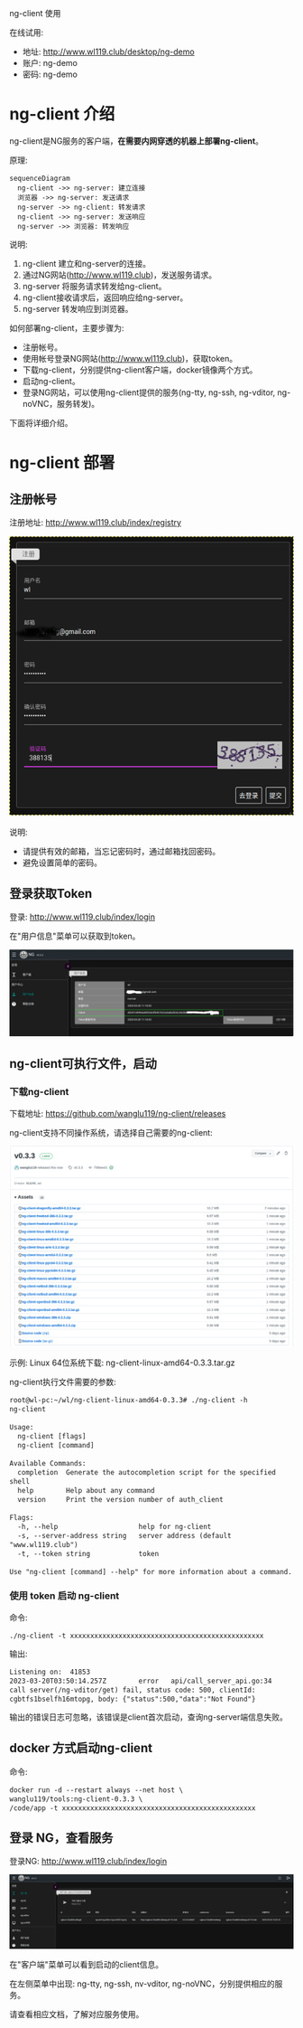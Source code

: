 ng-client 使用

在线试用:
- 地址: http://www.wl119.club/desktop/ng-demo
- 账户: ng-demo
- 密码: ng-demo

# ng-client 介绍

ng-client是NG服务的客户端，**在需要内网穿透的机器上部署ng-client**。

原理:

```mermaid
sequenceDiagram
  ng-client ->> ng-server: 建立连接
  浏览器 ->> ng-server: 发送请求
  ng-server ->> ng-client: 转发请求
  ng-client ->> ng-server: 发送响应
  ng-server ->> 浏览器: 转发响应
```

说明:

1. ng-client 建立和ng-server的连接。
2. 通过NG网站(http://www.wl119.club)，发送服务请求。
3. ng-server 将服务请求转发给ng-client。
4. ng-client接收请求后，返回响应给ng-server。
5. ng-server 转发响应到浏览器。

如何部署ng-client，主要步骤为:

- 注册帐号。
- 使用帐号登录NG网站(http://www.wl119.club)，获取token。
- 下载ng-client，分别提供ng-client客户端，docker镜像两个方式。
- 启动ng-client。
- 登录NG网站，可以使用ng-client提供的服务(ng-tty, ng-ssh, ng-vditor, ng-noVNC，服务转发)。

下面将详细介绍。

# ng-client 部署

## 注册帐号

注册地址: http://www.wl119.club/index/registry

![ng-client_start_1.png](./images/ng-client_start_1.png)

说明:

- 请提供有效的邮箱，当忘记密码时，通过邮箱找回密码。
- 避免设置简单的密码。

## 登录获取Token

登录: http://www.wl119.club/index/login

在"用户信息"菜单可以获取到token。

![ng-client_start_2.png](./images/ng-client_start_2.png)

## ng-client可执行文件，启动

### 下载ng-client

下载地址: https://github.com/wanglu119/ng-client/releases

ng-client支持不同操作系统，请选择自己需要的ng-client:

![ng-client_start_3.png](./images/ng-client_start_3.png)

示例: Linux 64位系统下载: ng-client-linux-amd64-0.3.3.tar.gz

ng-client执行文件需要的参数:

```plaintext
root@wl-pc:~/wl/ng-client-linux-amd64-0.3.3# ./ng-client -h
ng-client

Usage:
  ng-client [flags]
  ng-client [command]

Available Commands:
  completion  Generate the autocompletion script for the specified shell
  help        Help about any command
  version     Print the version number of auth_client

Flags:
  -h, --help                    help for ng-client
  -s, --server-address string   server address (default "www.wl119.club")
  -t, --token string            token

Use "ng-client [command] --help" for more information about a command.
```

### 使用 token 启动 ng-client

命令:

```plaintext
./ng-client -t xxxxxxxxxxxxxxxxxxxxxxxxxxxxxxxxxxxxxxxxxxxxxxxx

```

输出:

```plaintext
Listening on:  41853
2023-03-20T03:50:14.257Z        error   api/call_server_api.go:34       call server(/ng-vditor/get) fail, status code: 500, clientId: cgbtfs1bselfh16mtopg, body: {"status":500,"data":"Not Found"}
```

输出的错误日志可忽略，该错误是client首次启动，查询ng-server端信息失败。

## docker 方式启动ng-client

命令:

```plaintext
docker run -d --restart always --net host \
wanglu119/tools:ng-client-0.3.3 \
/code/app -t xxxxxxxxxxxxxxxxxxxxxxxxxxxxxxxxxxxxxxxxxxxxxxxx
```

## 登录 NG，查看服务

登录NG: http://www.wl119.club/index/login

![ng-client_start_4.png](./images/ng-client_start_4.png)

在"客户端"菜单可以看到启动的client信息。


在左侧菜单中出现: ng-tty, ng-ssh, nv-vditor, ng-noVNC，分别提供相应的服务。

请查看相应文档，了解对应服务使用。



